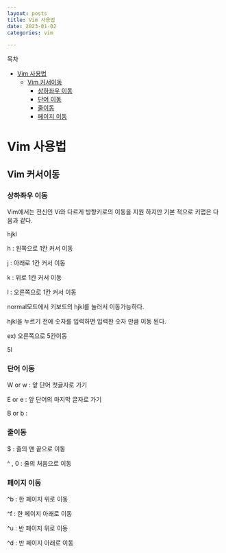 ```yaml
---
layout: posts
title: Vim 사용법 
date: 2023-01-02 
categories: vim

---
```


목차

* [Vim 사용법](#vim-사용법)
	* [Vim 커서이동](#vim-커서이동)
		* [상하좌우 이동](#상하좌우-이동)
		* [단어 이동](#단어-이동)
		* [줄이동](#줄이동)
		* [페이지 이동](#페이지-이동)

# Vim 사용법

## Vim 커서이동

### 상하좌우 이동

Vim에서는 전신인 Vi와 다르게 방향키로의 이동을 지원 하지만 기본 적으로 키맵은 다음과 같다.

hjkl 

h : 왼쪽으로 1칸 커서 이동 

j : 아래로 1칸 커서 이동

k : 위로 1칸 커서 이동 

l : 오른쪽으로 1칸 커서 이동

normal모드에서 키보드의 hjkl를 눌러서 이동가능하다.

hjkl을 누르기 전에 숫자를 입력하면 입력한 숫자 만큼 이동 된다.

ex) 오른쪽으로 5칸이동 

5l

### 단어 이동

W or w : 앞 단어 첫글자로 가기

E or e : 앞 단어의 마지막 글자로 가기 

B or b : 

### 줄이동

$ : 줄의 맨 끝으로 이동 

^ , 0 : 줄의 처음으로 이동 

### 페이지 이동
^b : 한 페이지 위로 이동

^f : 한 페이지 아래로 이동

^u : 반 페이지 위로 이동

^d : 반 페이지 아래로 이동


